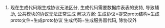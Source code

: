 1. 现在生成代码跟生成协议无法区分, 生成代码需要数据库表表的支持, 导致辅助, 公共模块的协议无法正常生成
  解决方案:
  生成协议=提交proto结构+生成proto文件+生成proto协议
  生成代码=生成服务器代码, 除协议外